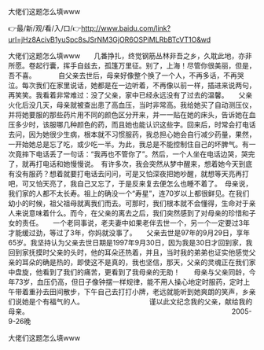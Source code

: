 大佬们这题怎么填www

👉最/新/观/看/入/口/👉http://www.baidu.com/link?url=jHz8AcivB1yuSpc8sJSrNM3GjOR6OSPiMLRbBTcVT1O&wd

大佬们这题怎么填www　　几番挣扎，终觉钢筋丛林非吾之乡，久耽此地，亦非所愿。卷起行囊，挥手自兹去，孤篷万里征。别了，上海！尽管你很美丽，但是，吾不喜。
　　　自父亲去世后，母亲好像整个换了一个人，不再多话，不再哭泣。每次我们在家里说话，她都是在一边听着，不再像以前一样，插进来说两句，再笑笑。我看着非常难过：没了父亲，家中已经永远没有了过去的温馨。　　父亲火化后没几天，母亲就被查出患了高血压，当时非常高。我给她买了自动测压仪，并将她要服的那些药片用不同的颜色区分开来，并一一贴在她的床头，告诉她在血压多少时，该服哪几种颜色的药，而且她也能认识这些字。回来后，时常会打电话去问，因为她很少生病，根本就不习惯服药，我总担心她会自行减少药量，果然，一开始她总是忘了吃，或少吃一半。为此，我总是不能控制住自己的坏脾气。有一次竟摔下电话丢了一句话：“我再也不管你了”。然后，一个人坐在电话边哭，哭完了，就再打电话和她慢慢说。　有许多次，我会突然从梦中醒来，想着她今天到底有没有服药？想着就要打电话去问问，可是又怕深夜把她吵醒，就想等天亮再打吧，可又怕天亮了，我自己又忘了，于是反来复去便怎么也睡不着了。　母亲说，我们家的人都不太长寿。祖上的确没一个“寿星”，连70岁以上都很鲜见。在我们幼小的时候，祖父祖母就离我们而去。可那时，我们根本就不会懂得，生命对于亲人来说意味着什么。而今，在父亲的离去之后，我们突然感到了对母亲的珍惜和子女的责任。　　一个老同事说，老夫妻中如果老伴去世一个，另一个一定要过3年才能缓过劲，等过了3年，你妈就没事了。　　父亲去世是97年的9月29日，享年65岁。我坚持认为父亲去世日期是1997年9月30日，因为我是30日才回到家，我回到家抚摸时父亲的头时，他的耳朵还热着，并且，当时我的弟弟也证实他感觉父亲的耳朵的确是热的，即使这不是真的，我也坚信，那天，父亲的灵魂正在我们家中盘旋，他看到了我们的痛苦，更看到了我母亲的无助！　　母亲与父亲同龄，今年73岁，血压仍高，但日子像钟摆一样规律，能不用人操心地定时服药，定时上午带着重孙去田间散步，下午自己去打打小牌，老远就能听到她爽朗的笑声，乡亲们说她是个有福气的人。　　　　　　　　　　谨以此文纪念我的父亲，献给我的母亲。　　　　　　　　　　　　　　　　　　　　　　　　　　　　　　2005-9-26晚


大佬们这题怎么填www
